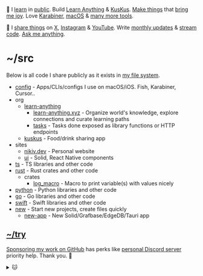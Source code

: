 👋 I [learn](https://wiki.nikiv.dev/sharing/everything-I-know) in [public](https://wiki.nikiv.dev/). Build [Learn Anything](https://github.com/learn-anything/learn-anything.xyz) & [KusKus](https://github.com/kuskusapp/kuskus). [Make things](https://nikiv.dev/projects) that [bring me joy](https://nikiv.dev/likes). Love [Karabiner](https://wiki.nikiv.dev/macOS/apps/karabiner/), [macOS](https://github.com/nikitavoloboev/config) & [many more tools](https://wiki.nikiv.dev/sharing/my-workflow).

💛 I [share things](https://wiki.nikiv.dev/sharing/) on [X](https://twitter.com/nikitavoloboev), [Instagram](https://www.instagram.com/nikitavoloboev) & [YouTube](https://www.youtube.com/channel/UCEKqrUfr_FMKIO9XSJS4vDw). Write [monthly updates](https://wiki.nikiv.dev/looking-back/) & [stream code](https://www.youtube.com/@nikitavoloboev/streams). [Ask me anything](https://github.com/nikitavoloboev/ama).

# ~/src

Below is all code I share publicly as it exists in [my file system](https://wiki.nikiv.dev/unix/my-file-system).

<!-- Below is all useful code I share publicly as it exists in [my file system](https://wiki.nikiv.dev/unix/my-file-system). See [here](https://nikiv.dev/github) for full interactive list. -->
<!-- TODO: add above once /github is built. interactive list will include repos like [explore], [data] etc. Can also include repos like `private` just show a lock next to it. reflect my file system fully  -->

- [config](https://github.com/nikitavoloboev/config) - Apps/CLIs/configs I use on macOS/iOS. Fish, Karabiner, Cursor..
- org
  - [learn-anything](https://github.com/learn-anything)
    - [learn-anything.xyz](https://github.com/learn-anything/learn-anything.xyz) - Organize world's knowledge, explore connections and curate learning paths
    - [tasks](https://github.com/learn-anything/tasks) - Tasks done exposed as library functions or HTTP endpoints
  - [kuskus](https://github.com/kuskusapp/kuskus) - Food/drink sharing app
- sites
  - [nikiv.dev](https://github.com/nikitavoloboev/nikiv.dev) - Personal website
  - [ui](https://github.com/nikitavoloboev/ui) - Solid, React Native components
- [ts](https://github.com/nikitavoloboev/ts) - TS libraries and other code
- [rust](https://github.com/nikitavoloboev/rust) - Rust crates and other code
  - crates
    - [log_macro](https://github.com/nikitavoloboev/log_macro) - Macro to print variable(s) with values nicely
- [python](https://github.com/nikitavoloboev/python) - Python libraries and other code
- [go](https://github.com/nikitavoloboev/go) - Go libraries and other code
- [swift](https://github.com/nikitavoloboev/swift) - Swift libraries and other code
- [new](https://github.com/nikitavoloboev/new) - Start new projects, create files quickly
  - [new-app](https://github.com/nikitavoloboev/new-app) - New Solid/Grafbase/EdgeDB/Tauri app
    <!-- TODO: fix mess below -->
    <!-- TODO: add when there is actual code in there, for now focus is on ts/go/python/rust fully
    <!-- - [zig](https://github.com/nikitavoloboev/zig) - Zig libraries + testing code -->
    <!-- - [ocaml](https://github.com/nikitavoloboev/ocaml) - OCaml libraries + testing code -->
    <!-- TODO: needs update -->
    <!-- other -->
    <!-- - [explore](https://github.com/learn-anything/todo) - Trying things -->
    <!-- - [data](https://github.com/learn-anything/data) - Data to seed LA + task -->
    <!-- TODO: alfred/raycast are repos I don't need as workflows will live inside respective language and curated part can mentioned in /config repo -->
    <!-- - [alfred](https://github.com/nikitavoloboev/alfred) - Alfred workflows I use -->
    <!-- - [raycast](https://github.com/nikitavoloboev/raycast) - Raycast extensions I use -->
    <!-- - [haskell](https://github.com/nikitavoloboev/haskell) - Haskell libraries + testing code -->

## [~/try](https://github.com/nikitavoloboev/try)

[Sponsoring my work on GitHub](https://github.com/sponsors/nikitavoloboev) has perks like [personal Discord server](https://discord.com/invite/TVafwaD23d) priority help. Thank you. 🖤

<details><summary>🐱</summary>
  <br/>
  <a href="https://nikiv.dev">
    <img width="800" heigth="200" src="https://raw.githubusercontent.com/nikitavoloboev/nikitavoloboev/main/cat.jpg"></img>
  </a>
</details>
